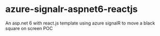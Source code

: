 # azure-signalr-aspnet6-reactjs
An asp.net 6 with react.js template using azure signalR to move a black square on screen POC
